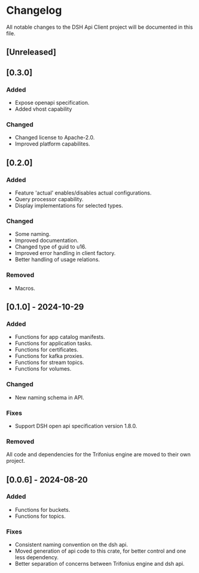 # Changelog

All notable changes to the DSH Api Client project will be documented in this file.

## [Unreleased]

## [0.3.0]

### Added

* Expose openapi specification.
* Added vhost capability

### Changed

* Changed license to Apache-2.0.
* Improved platform capabilites.

## [0.2.0]

### Added

* Feature 'actual' enables/disables actual configurations.
* Query processor capability.
* Display implementations for selected types.

### Changed

* Some naming.
* Improved documentation.
* Changed type of guid to u16.
* Improved error handling in client factory.
* Better handling of usage relations.

### Removed

* Macros.

## [0.1.0] - 2024-10-29

### Added

* Functions for app catalog manifests.
* Functions for application tasks.
* Functions for certificates.
* Functions for kafka proxies.
* Functions for stream topics.
* Functions for volumes.

### Changed

* New naming schema in API.

### Fixes

* Support DSH open api specification version 1.8.0.

### Removed

All code and dependencies for the Trifonius engine are moved to their own project.

## [0.0.6] - 2024-08-20

### Added

* Functions for buckets.
* Functions for topics.

### Fixes

* Consistent naming convention on the dsh api.
* Moved generation of api code to this crate, for better control and one less dependency.
* Better separation of concerns between Trifonius engine and dsh api.
